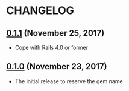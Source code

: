 # CHANGELOG
## [0.1.1](https://github.com/yasaichi/gretel-jsonld/releases/tag/v0.1.1) (November 25, 2017)
* Cope with Rails 4.0 or former

## [0.1.0](https://github.com/yasaichi/gretel-jsonld/releases/tag/v0.1.0) (November 23, 2017)
* The initial release to reserve the gem name
